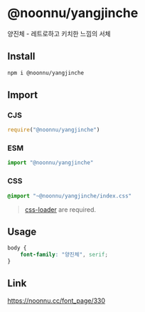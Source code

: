 # @noonnu/yangjinche
양진체 - 레트로하고 키치한 느낌의 서체

## Install
```sh
npm i @noonnu/yangjinche
```
## Import
### CJS
```js
require("@noonnu/yangjinche")
```
### ESM
```js
import "@noonnu/yangjinche"
```
### CSS 
```css
@import "~@noonnu/yangjinche/index.css"
```
> [css-loader](https://github.com/webpack-contrib/css-loader) are required.

## Usage
```css
body {
    font-family: "양진체", serif;
}
```

## Link
https://noonnu.cc/font_page/330